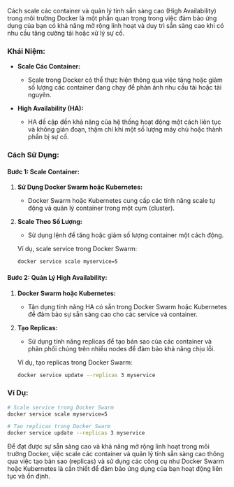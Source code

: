 Cách scale các container và quản lý tính sẵn sàng cao (High Availability) trong môi trường Docker là một phần quan trọng trong việc đảm bảo ứng dụng của bạn có khả năng mở rộng linh hoạt và duy trì sẵn sàng cao khi có nhu cầu tăng cường tải hoặc xử lý sự cố.

### Khái Niệm:

- **Scale Các Container:**

  - Scale trong Docker có thể thực hiện thông qua việc tăng hoặc giảm số lượng các container đang chạy để phản ánh nhu cầu tải hoặc tài nguyên.

- **High Availability (HA):**
  - HA đề cập đến khả năng của hệ thống hoạt động một cách liên tục và không gián đoạn, thậm chí khi một số lượng máy chủ hoặc thành phần bị sự cố.

### Cách Sử Dụng:

#### Bước 1: Scale Container:

1. **Sử Dụng Docker Swarm hoặc Kubernetes:**

   - Docker Swarm hoặc Kubernetes cung cấp các tính năng scale tự động và quản lý container trong một cụm (cluster).

2. **Scale Theo Số Lượng:**

   - Sử dụng lệnh để tăng hoặc giảm số lượng container một cách động.

   Ví dụ, scale service trong Docker Swarm:

   ```bash
   docker service scale myservice=5
   ```

#### Bước 2: Quản Lý High Availability:

1. **Docker Swarm hoặc Kubernetes:**

   - Tận dụng tính năng HA có sẵn trong Docker Swarm hoặc Kubernetes để đảm bảo sự sẵn sàng cao cho các service và container.

2. **Tạo Replicas:**

   - Sử dụng tính năng replicas để tạo bản sao của các container và phân phối chúng trên nhiều nodes để đảm bảo khả năng chịu lỗi.

   Ví dụ, tạo replicas trong Docker Swarm:

   ```bash
   docker service update --replicas 3 myservice
   ```

### Ví Dụ:

```bash
# Scale service trong Docker Swarm
docker service scale myservice=5

# Tạo replicas trong Docker Swarm
docker service update --replicas 3 myservice
```

Để đạt được sự sẵn sàng cao và khả năng mở rộng linh hoạt trong môi trường Docker, việc scale các container và quản lý tính sẵn sàng cao thông qua việc tạo bản sao (replicas) và sử dụng các công cụ như Docker Swarm hoặc Kubernetes là cần thiết để đảm bảo ứng dụng của bạn hoạt động liên tục và ổn định.
